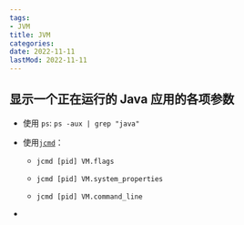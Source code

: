 ```yaml
---
tags:
- JVM
title: JVM
categories:
date: 2022-11-11
lastMod: 2022-11-11
---
```



## 显示一个正在运行的 Java 应用的各项参数

  + 使用 `ps`: `ps -aux | grep "java"`

  + 使用[`jcmd`](https://docs.oracle.com/javase/8/docs/technotes/guides/troubleshoot/tooldescr006.html)：

    + `jcmd [pid] VM.flags`

    + `jcmd [pid] VM.system_properties`

    + `jcmd [pid] VM.command_line`

  + 
